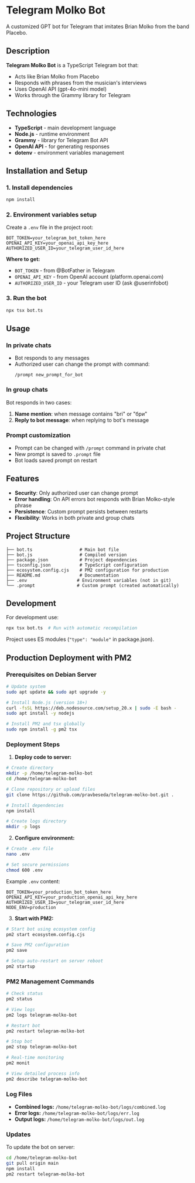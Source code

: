 # Telegram Molko Bot

A customized GPT bot for Telegram that imitates Brian Molko from the band Placebo.

## Description

**Telegram Molko Bot** is a TypeScript Telegram bot that:
- Acts like Brian Molko from Placebo
- Responds with phrases from the musician's interviews
- Uses OpenAI API (gpt-4o-mini model)
- Works through the Grammy library for Telegram

## Technologies

- **TypeScript** - main development language
- **Node.js** - runtime environment
- **Grammy** - library for Telegram Bot API
- **OpenAI API** - for generating responses
- **dotenv** - environment variables management

## Installation and Setup

### 1. Install dependencies
```bash
npm install
```

### 2. Environment variables setup
Create a `.env` file in the project root:
```env
BOT_TOKEN=your_telegram_bot_token_here
OPENAI_API_KEY=your_openai_api_key_here
AUTHORIZED_USER_ID=your_telegram_user_id_here
```

**Where to get:**
- `BOT_TOKEN` - from @BotFather in Telegram
- `OPENAI_API_KEY` - from OpenAI account (platform.openai.com)
- `AUTHORIZED_USER_ID` - your Telegram user ID (ask @userinfobot)

### 3. Run the bot
```bash
npx tsx bot.ts
```

## Usage

### In private chats
- Bot responds to any messages
- Authorized user can change the prompt with command:
  ```
  /prompt new_prompt_for_bot
  ```

### In group chats
Bot responds in two cases:
1. **Name mention**: when message contains "bri" or "бри"
2. **Reply to bot message**: when replying to bot's message

### Prompt customization
- Prompt can be changed with `/prompt` command in private chat
- New prompt is saved to `.prompt` file
- Bot loads saved prompt on restart

## Features

- **Security**: Only authorized user can change prompt
- **Error handling**: On API errors bot responds with Brian Molko-style phrase
- **Persistence**: Custom prompt persists between restarts
- **Flexibility**: Works in both private and group chats

## Project Structure

```
├── bot.ts                  # Main bot file
├── bot.js                  # Compiled version
├── package.json            # Project dependencies
├── tsconfig.json           # TypeScript configuration
├── ecosystem.config.cjs    # PM2 configuration for production
├── README.md               # Documentation
├── .env                   # Environment variables (not in git)
└── .prompt                # Custom prompt (created automatically)
```

## Development

For development use:
```bash
npx tsx bot.ts  # Run with automatic recompilation
```

Project uses ES modules (`"type": "module"` in package.json).

## Production Deployment with PM2

### Prerequisites on Debian Server

```bash
# Update system
sudo apt update && sudo apt upgrade -y

# Install Node.js (version 18+)
curl -fsSL https://deb.nodesource.com/setup_20.x | sudo -E bash -
sudo apt install -y nodejs

# Install PM2 and tsx globally
sudo npm install -g pm2 tsx
```

### Deployment Steps

1. **Deploy code to server:**
```bash
# Create directory
mkdir -p /home/telegram-molko-bot
cd /home/telegram-molko-bot

# Clone repository or upload files
git clone https://github.com/pravbeseda/telegram-molko-bot.git .

# Install dependencies
npm install

# Create logs directory
mkdir -p logs
```

2. **Configure environment:**
```bash
# Create .env file
nano .env

# Set secure permissions
chmod 600 .env
```

Example `.env` content:
```env
BOT_TOKEN=your_production_bot_token_here
OPENAI_API_KEY=your_production_openai_api_key_here
AUTHORIZED_USER_ID=your_telegram_user_id_here
NODE_ENV=production
```

3. **Start with PM2:**
```bash
# Start bot using ecosystem config
pm2 start ecosystem.config.cjs

# Save PM2 configuration
pm2 save

# Setup auto-restart on server reboot
pm2 startup
```

### PM2 Management Commands

```bash
# Check status
pm2 status

# View logs
pm2 logs telegram-molko-bot

# Restart bot
pm2 restart telegram-molko-bot

# Stop bot
pm2 stop telegram-molko-bot

# Real-time monitoring
pm2 monit

# View detailed process info
pm2 describe telegram-molko-bot
```

### Log Files

- **Combined logs:** `/home/telegram-molko-bot/logs/combined.log`
- **Error logs:** `/home/telegram-molko-bot/logs/err.log`
- **Output logs:** `/home/telegram-molko-bot/logs/out.log`

### Updates

To update the bot on server:
```bash
cd /home/telegram-molko-bot
git pull origin main
npm install
pm2 restart telegram-molko-bot
```
